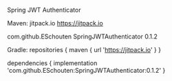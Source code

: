Spring JWT Authenticator

Maven:
<repositories>
	<repository>
    	<id>jitpack.io</id>
    	<url>https://jitpack.io</url>
	</repository>
</repositories>

<dependency>
    <groupId>com.github.ESchouten</groupId>
    <artifactId>SpringJWTAuthenticator</artifactId>
    <version>0.1.2</version>
</dependency>

Gradle:
repositories {
	maven { url 'https://jitpack.io' }
}

dependencies {
	implementation 'com.github.ESchouten:SpringJWTAuthenticator:0.1.2'
}
